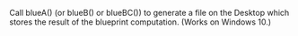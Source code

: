 Call blueA() (or blueB() or blueBC()) to generate a file on the Desktop which stores the result of the blueprint computation. (Works on Windows 10.)
